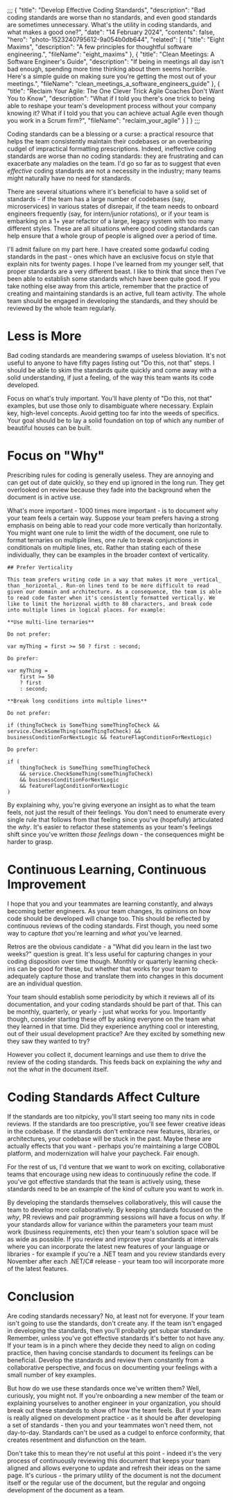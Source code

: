 ;;;
{
	"title": "Develop Effective Coding Standards",
	"description": "Bad coding standards are worse than no standards, and even good standards are sometimes unnecessary. What's the utility in coding standards, and what makes a good one?",
	"date": "14 February 2024",
	"contents": false,
	"hero": "photo-1523240795612-9a054b0db644",
    "related": [
		{ "title": "Eight Maxims", "description": "A few principles for thoughtful software engineering.", "fileName": "eight_maxims" },
		{ "title": "Clean Meetings: A Software Engineer's Guide", "description": "If being in meetings all day isn't bad enough, spending more time thinking about them seems horrible. Here's a simple guide on making sure you're getting the most out of your meetings.", "fileName": "clean_meetings_a_software_engineers_guide" },
		{ "title": "Reclaim Your Agile: The One Clever Trick Agile Coaches Don't Want You to Know", "description": "What if I told you there's one trick to being able to reshape your team's development process without your company knowing it? What if I told you that you can achieve actual Agile even though you work in a Scrum firm?", "fileName": "reclaim_your_agile" }
    ]
}
;;;

Coding standards can be a blessing or a curse: a practical resource that helps the team consistently maintain their codebases or an overbearing cudgel of impractical formatting prescriptions. Indeed, ineffective coding standards are worse than no coding standards: they are frustrating and can exacerbate any maladies on the team. I'd go so far as to suggest that even _effective_ coding standards are not a necessity in the industry; many teams might naturally have no need for standards.

There are several situations where it's beneficial to have a solid set of standards - if the team has a large number of codebases (say, microservices) in various states of disrepair, if the team needs to onboard engineers frequently (say, for intern/junior rotations), or if your team is embarking on a 1+ year refactor of a large, legacy system with too many different styles. These are all situations where good coding standards can help ensure that a whole group of people is aligned over a period of time.

I'll admit failure on my part here. I have created some godawful coding standards in the past - ones which have an exclusive focus on style that explain nits for twenty pages. I hope I've learned from my younger self, that proper standards are a very different beast. I like to think that since then I've been able to establish some standards which have been quite good. If you take nothing else away from this article, remember that the practice of creating and maintaining standards is an active, full team activity. The whole team should be engaged in developing the standards, and they should be reviewed by the whole team regularly.

# Less is More

Bad coding standards are meandering swamps of useless bloviation. It's not useful to anyone to have fifty pages listing out "Do this, not that" steps. I should be able to skim the standards quite quickly and come away with a solid understanding, if just a feeling, of the way this team wants its code developed.

Focus on what's truly important. You'll have plenty of "Do this, not that" examples, but use those only to disambiguate where necessary. Explain key, high-level concepts. Avoid getting too far into the weeds of specifics. Your goal should be to lay a solid foundation on top of which any number of beautiful houses can be built.

# Focus on "Why"

Prescribing rules for coding is generally useless. They are annoying and can get out of date quickly, so they end up ignored in the long run. They get overlooked on review because they fade into the background when the document is in active use.

What's more important - 1000 times more important - is to document why your team feels a certain way. Suppose your team prefers having a strong emphasis on being able to read your code more vertically than horizontally. You might want one rule to limit the width of the document, one rule to format ternaries on multiple lines, one rule to break conjunctions in conditionals on multiple lines, etc. Rather than stating each of these individually, they can be examples in the broader context of verticality.

```plaintext
## Prefer Verticality

This team prefers writing code in a way that makes it more _vertical_ than _horizontal_. Run-on lines tend to be more difficult to read given our domain and architecture. As a consequence, the team is able to read code faster when it's consistently formatted vertically. We like to limit the horizonal width to 80 characters, and break code into multiple lines in logical places. For example:

**Use multi-line ternaries**

Do not prefer:

var myThing = first >= 50 ? first : second;

Do prefer:

var myThing = 
    first >= 50
    ? first
    : second;

**Break long conditions into multiple lines**

Do not prefer:

if (thingToCheck is SomeThing someThingToCheck && service.CheckSomeThing(someThingToCheck) && businessConditionForNextLogic && featureFlagConditionForNextLogic)

Do prefer:

if (
    thingToCheck is SomeThing someThingToCheck
    && service.CheckSomeThing(someThingToCheck)
    && businessConditionForNextLogic
    && featureFlagConditionForNextLogic
)
```

By explaining why, you're giving everyone an insight as to what the team feels, not just the result of their feelings. You don't need to enumerate every single rule that follows from that feeling since you've (hopefully) articulated the _why_. It's easier to refactor these statements as your team's feelings shift since you've written _those feelings_ down - the consequences might be harder to grasp.

# Continuous Learning, Continuous Improvement

I hope that you and your teammates are learning constantly, and always becoming better engineers. As your team changes, its opinions on how code should be developed will change too. This should be reflected by continuous reviews of the coding standards. First though, you need some way to capture _that_ you're learning and _what_ you've learned.

Retros are the obvious candidate - a "What did you learn in the last two weeks?" question is great. It's less useful for capturing changes in your coding disposition over time though. Monthly or quarterly learning check-ins can be good for these, but whether that works for your team to adequately capture those and translate them into changes in this document are an individual question.

Your team should establish some periodicity by which it reviews all of its documentation, and your coding standards should be part of that. This can be monthly, quarterly, or yearly - just what works for you. Importantly though, consider starting these off by asking everyone on the team what they learned in that time. Did they experience anything cool or interesting, out of their usual development practice? Are they excited by something new they saw they wanted to try?

However you collect it, document learnings and use them to drive the review of the coding standards. This feeds back on explaining the _why_ and not the _what_ in the document itself.

# Coding Standards Affect Culture

If the standards are too nitpicky, you'll start seeing too many nits in code reviews. If the standards are too prescriptive, you'll see fewer creative ideas in the codebase. If the standards don't embrace new features, libraries, or architectures, your codebase will be stuck in the past. Maybe these are actually effects that you want - perhaps you're maintaining a large COBOL platform, and modernization will halve your paycheck. Fair enough.

For the rest of us, I'd venture that we want to work on exciting, collaborative teams that encourage using new ideas to continuously refine the code. If you've got effective standards that the team is actively using, these standards need to be an example of the kind of culture you want to work in.

By developing the standards themselves collaboratively, this will cause the team to develop more collaboratively. By keeping standards focused on the _why_, PR reviews and pair programming sessions will have a focus on _why_. If your standards allow for variance within the parameters your team must work (business requirements, etc) then your team's solution space will be as wide as possible. If you review and improve your standards at intervals where you can incorporate the latest new features of your language or libraries - for example if you're a .NET team and you review standards every November after each .NET/C# release - your team too will incorporate more of the latest features.

# Conclusion

Are coding standards necessary? No, at least not for everyone. If your team isn't going to use the standards, don't create any. If the team isn't engaged in developing the standards, then you'll probably get subpar standards. Remember, unless you've got effective standards it's better to not have any. If your team is in a pinch where they decide they need to align on coding practice, then having concise standards to document its feelings can be beneficial. Develop the standards and review them constantly from a collaborative perspective, and focus on documenting your feelings with a small number of key examples.

But how do we use these standards once we've written them? Well, curiously, you might not. If you're onboarding a new member of the team or explaining yourselves to another engineer in your organization, you should break out these standards to show off how the team feels. But if your team is really aligned on development practice - as it should be after developing a set of standards - then you and your teammates won't need them, not day-to-day. Standards can't be used as a cudgel to enforce conformity, that creates resentment and disfunction on the team.

Don't take this to mean they're not useful at this point - indeed it's the very process of continuously reviewing this document that keeps your team aligned and allows everyone to update and refresh their ideas on the same page. It's curious - the primary utility of the document is not the document itself or the regular use of the document, but the regular and ongoing development of the document as a team.
